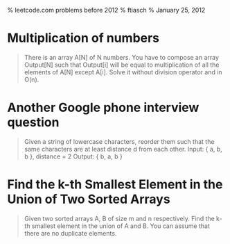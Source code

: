 % leetcode.com problems before 2012
% ftiasch
% January 25, 2012

# Multiplication of numbers

> There is an array A[N] of N numbers. You have to compose an array Output[N] such that Output[i] will be equal to multiplication of all the elements of A[N] except A[i]. Solve it without division operator and in O(n).

# Another Google phone interview question

> Given a string of lowercase characters, reorder them such that the same characters are at least distance d from each other.
> Input: { a, b, b }, distance = 2
> Output: { b, a, b }

# Find the k-th Smallest Element in the Union of Two Sorted Arrays

> Given two sorted arrays A, B of size m and n respectively. Find the k-th smallest element in the union of A and B. You can assume that there are no duplicate elements.
